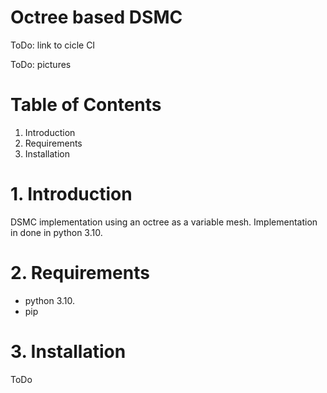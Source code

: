 # Octree based DSMC
ToDo: link to cicle CI

ToDo: pictures

# Table of Contents
1. Introduction
2. Requirements
3. Installation

# 1. Introduction
DSMC implementation using an octree as a variable mesh.
Implementation in done in python 3.10.

# 2. Requirements
- python 3.10.
- pip

# 3. Installation
ToDo
